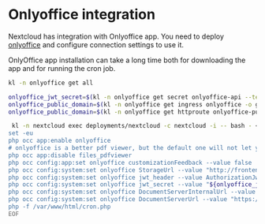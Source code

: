 
# Onlyoffice integration

Nextcloud has integration with Onlyoffice app.
You need to deploy [onlyoffice](../onlyoffice/readme.md)
and configure connection settings to use it.

OnlyOffice app installation can take a long time
both for downloading the app and for running the cron job.

```bash
kl -n onlyoffice get all

onlyoffice_jwt_secret=$(kl -n onlyoffice get secret onlyoffice-api --template {{.data.jwt_secret}} | base64 --decode)
onlyoffice_public_domain=$(kl -n onlyoffice get ingress onlyoffice -o go-template "{{ (index .spec.rules 0).host}}")
onlyoffice_public_domain=$(kl -n onlyoffice get httproute onlyoffice-public -o go-template --template "{{ (index .spec.hostnames 0)}}")

 kl -n nextcloud exec deployments/nextcloud -c nextcloud -i -- bash - << EOF
set -eu
php occ app:enable onlyoffice
# onlyoffice is a better pdf viewer, but the default one will not let you use it
php occ app:disable files_pdfviewer
php occ config:app:set onlyoffice customizationFeedback --value false
php occ config:system:set onlyoffice StorageUrl --value "http://frontend.nextcloud.svc/"
php occ config:system:set onlyoffice jwt_header --value AuthorizationJwt
php occ config:system:set onlyoffice jwt_secret --value "${onlyoffice_jwt_secret}"
php occ config:system:set onlyoffice DocumentServerInternalUrl --value "http://onlyoffice.onlyoffice.svc/"
php occ config:system:set onlyoffice DocumentServerUrl --value "https://${onlyoffice_public_domain}/"
php -f /var/www/html/cron.php
EOF

```
